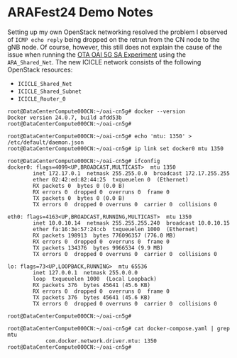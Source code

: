 # ARAFest24 Demo Notes

Setting up my own OpenStack networking resolved the problem I observed of `ICMP echo reply` being dropped on the retrun from the CN node to the gNB node. Of course, however, this still does not explain the cause of the issue when running the [OTA OAI 5G SA Experiment](https://arawireless.readthedocs.io/en/latest/ara_experiments/araran_experiments/OAI_OTA_Outdoor.html#araran-experiment-oai-outdoor) using the `ARA_Shared_Net`. The new ICICLE network consists of the following OpenStack resources:
- `ICICLE_Shared_Net`
- `ICICLE_Shared_Subnet`
- `ICICLE_Router_0`

```
root@DataCenterCompute000CN:~/oai-cn5g# docker --version
Docker version 24.0.7, build afdd53b
root@DataCenterCompute000CN:~/oai-cn5g#
```

```
root@DataCenterCompute000CN:~/oai-cn5g# echo 'mtu: 1350' > /etc/default/daemon.json
root@DataCenterCompute000CN:~/oai-cn5g# ip link set docker0 mtu 1350
```

```
root@DataCenterCompute000CN:~/oai-cn5g# ifconfig
docker0: flags=4099<UP,BROADCAST,MULTICAST>  mtu 1350
        inet 172.17.0.1  netmask 255.255.0.0  broadcast 172.17.255.255
        ether 02:42:ed:82:44:25  txqueuelen 0  (Ethernet)
        RX packets 0  bytes 0 (0.0 B)
        RX errors 0  dropped 0  overruns 0  frame 0
        TX packets 0  bytes 0 (0.0 B)
        TX errors 0  dropped 0 overruns 0  carrier 0  collisions 0

eth0: flags=4163<UP,BROADCAST,RUNNING,MULTICAST>  mtu 1350
        inet 10.0.10.14  netmask 255.255.255.240  broadcast 10.0.10.15
        ether fa:16:3e:57:24:cb  txqueuelen 1000  (Ethernet)
        RX packets 198913  bytes 776096357 (776.0 MB)
        RX errors 0  dropped 0  overruns 0  frame 0
        TX packets 134376  bytes 9966534 (9.9 MB)
        TX errors 0  dropped 0 overruns 0  carrier 0  collisions 0

lo: flags=73<UP,LOOPBACK,RUNNING>  mtu 65536
        inet 127.0.0.1  netmask 255.0.0.0
        loop  txqueuelen 1000  (Local Loopback)
        RX packets 376  bytes 45641 (45.6 KB)
        RX errors 0  dropped 0  overruns 0  frame 0
        TX packets 376  bytes 45641 (45.6 KB)
        TX errors 0  dropped 0 overruns 0  carrier 0  collisions 0

root@DataCenterCompute000CN:~/oai-cn5g#
```

```
root@DataCenterCompute000CN:~/oai-cn5g# cat docker-compose.yaml | grep mtu
            com.docker.network.driver.mtu: 1350
root@DataCenterCompute000CN:~/oai-cn5g#
```
